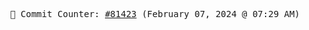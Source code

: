 <p align="center">
    <samp>
        📮 Commit Counter: <a href="https://github.com/Javascript-void0/Javascript-void0/commits/main">#81423</a> (February 07, 2024 @ 07:29 AM)
    </samp>
</p>